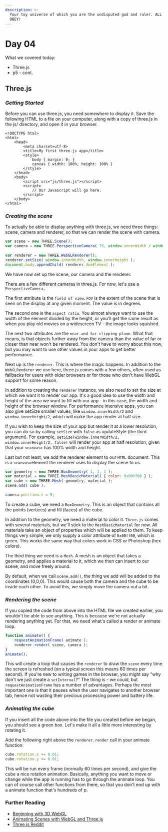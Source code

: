 ```yaml
---
description: >-
  Your toy universe of which you are the undisputed god and ruler. ALL SHALL
  OBEY!
---
```


# Day 04

What we covered today:

* Three.js
* p5 - cont.

## Three.js <a id="three-js"></a>

### _Getting Started_

Before you can use three.js, you need somewhere to display it. Save the following HTML to a file on your computer, along with a copy of three.js in the js/ directory, and open it in your browser.

```markup
<!DOCTYPE html>
<html>
    <head>
        <meta charset=utf-8>
        <title>My first three.js app</title>
        <style>
            body { margin: 0; }
            canvas { width: 100%; height: 100% }
        </style>
    </head>
    <body>
        <script src="js/three.js"></script>
        <script>
            // Our Javascript will go here.
        </script>
    </body>
</html>
```

### _Creating the scene_ <a id="creating-the-scene"></a>

To actually be able to display anything with three.js, we need three things: scene, camera and renderer, so that we can render the scene with camera.

```javascript
var scene = new THREE.Scene();
var camera = new THREE.PerspectiveCamera( 75, window.innerWidth / window.innerHeight, 0.1, 1000 );
​
var renderer = new THREE.WebGLRenderer();
renderer.setSize( window.innerWidth, window.innerHeight );
document.body.appendChild( renderer.domElement );
```

We have now set up the scene, our camera and the renderer.

There are a few different cameras in three.js. For now, let's use a `PerspectiveCamera.`

The first attribute is the `field of view`. `FOV` is the extent of the scene that is seen on the display at any given moment. The value is in degrees.

The second one is the `aspect ratio`. You almost always want to use the width of the element divided by the height, or you'll get the same result as when you play old movies on a widescreen TV - the image looks squished.

The next two attributes are the `near and far clipping plane`. What that means, is that objects further away from the camera than the value of far or closer than near won't be rendered. You don't have to worry about this now, but you may want to use other values in your apps to get better performance.

Next up is the `renderer`. This is where the magic happens. In addition to the `WebGLRenderer` we use here, three.js comes with a few others, often used as fallbacks for users with older browsers or for those who don't have WebGL support for some reason.

In addition to creating the `renderer` instance, we also need to set the size at which we want it to render our app. It's a good idea to use the width and height of the area we want to fill with our app - in this case, the width and height of the browser window. For performance intensive apps, you can also give setSize smaller values, like `window.innerWidth/2` and `window.innerHeight/2`, which will make the app render at half size.

If you wish to keep the size of your app but render it at a lower resolution, you can do so by calling `setSize` with `false` as updateStyle \(the third argument\). For example, `setSize(window.innerWidth/2, window.innerHeight/2, false)` will render your app at half resolution, given that your `<canvas>` has 100% width and height.

Last but not least, we add the renderer element to our `HTML` document. This is a `<canvas>`element the renderer uses to display the scene to us.

```javascript
var geometry = new THREE.BoxGeometry( 1, 1, 1 );
var material = new THREE.MeshBasicMaterial( { color: 0x00ff00 } );
var cube = new THREE.Mesh( geometry, material );
scene.add( cube );
​
camera.position.z = 5;
```

To create a cube, we need a `BoxGeometry`. This is an object that contains all the points \(vertices\) and fill \(faces\) of the cube.

In addition to the geometry, we need a material to color it. `Three.js` comes with several materials, but we'll stick to the `MeshBasicMaterial` for now. All materials take an object of properties which will be applied to them. To keep things very simple, we only supply a color attribute of `0x00ff00`, which is green. This works the same way that colors work in CSS or Photoshop \(hex colors\).

The third thing we need is a `Mesh`. A mesh is an object that takes a geometry, and applies a material to it, which we then can insert to our scene, and move freely around.

By default, when we call `scene.add()`, the thing we add will be added to the coordinates \(0,0,0\). This would cause both the camera and the cube to be inside each other. To avoid this, we simply move the camera out a bit.

### _Rendering the scene_ <a id="rendering-the-scene"></a>

If you copied the code from above into the HTML file we created earlier, you wouldn't be able to see anything. This is because we're not actually rendering anything yet. For that, we need what's called a render or animate loop.

```javascript
function animate() {
    requestAnimationFrame( animate );
    renderer.render( scene, camera );
}
animate();
```

This will create a loop that causes the `renderer` to draw the `scene` every time the screen is refreshed \(on a typical screen this means 60 times per second\). If you're new to writing games in the browser, you might say "why don't we just create a `setInterval`?" The thing is - we could, but `requestAnimationFrame` has a number of advantages. Perhaps the most important one is that it pauses when the user navigates to another browser tab, hence not wasting their precious processing power and battery life.

### _Animating the cube_ <a id="animating-the-cube"></a>

If you insert all the code above into the file you created before we began, you should see a green box. Let's make it all a little more interesting by rotating it.

Add the following right above the `renderer.render` call in your animate function:

```javascript
cube.rotation.x += 0.01;
cube.rotation.y += 0.01;
```

This will be run every frame \(normally 60 times per second\), and give the cube a nice rotation animation. Basically, anything you want to move or change while the app is running has to go through the animate loop. You can of course call other functions from there, so that you don't end up with a animate function that's hundreds of p.  


### Further Reading <a id="further-reading"></a>

* ​[Beginning with 3D WebGL](https://codepen.io/rachsmith/post/beginning-with-3d-webgl-pt-1-the-scene)​
* ​[Animating Scenes with WebGL and Three.js](https://www.august.com.au/blog/animating-scenes-with-webgl-three-js/)​
* ​[Three.js Reddit](http://www.reddit.com/r/threejs/)​

